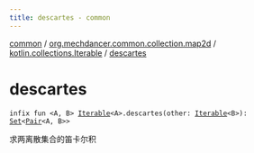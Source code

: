 ```yaml
---
title: descartes - common
---
```


[common](../../index.html) / [org.mechdancer.common.collection.map2d](../index.html) / [kotlin.collections.Iterable](index.html) / [descartes](./descartes.html)

# descartes

`infix fun <A, B> `[`Iterable`](https://kotlinlang.org/api/latest/jvm/stdlib/kotlin.collections/-iterable/index.html)`<A>.descartes(other: `[`Iterable`](https://kotlinlang.org/api/latest/jvm/stdlib/kotlin.collections/-iterable/index.html)`<B>): `[`Set`](https://kotlinlang.org/api/latest/jvm/stdlib/kotlin.collections/-set/index.html)`<`[`Pair`](https://kotlinlang.org/api/latest/jvm/stdlib/kotlin/-pair/index.html)`<A, B>>`

求两离散集合的笛卡尔积

